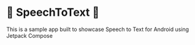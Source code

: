 # 🎤 SpeechToText 📝

This is a sample app built to showcase Speech to Text for Android using Jetpack Compose
